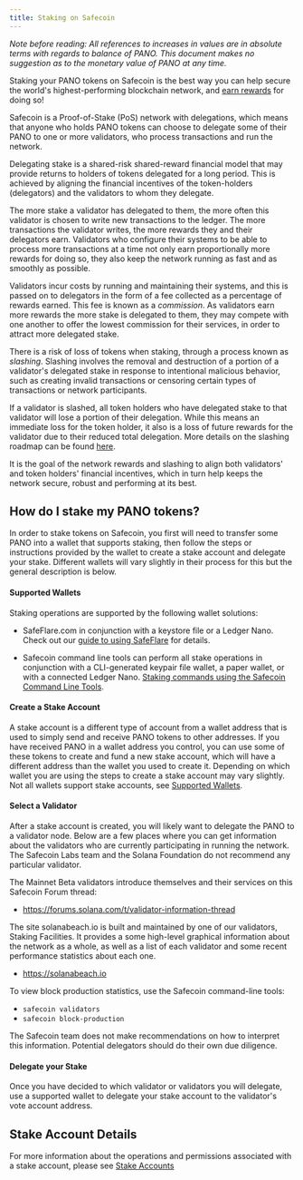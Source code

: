 ```yaml
---
title: Staking on Safecoin
---
```


_Note before reading: All references to increases in values are in absolute
terms with regards to balance of PANO.
This document makes no suggestion as to the monetary value of PANO at any time._

Staking your PANO tokens on Safecoin is the best way you can help secure the world's
highest-performing blockchain network, and
[earn rewards](implemented-proposals/staking-rewards.md) for doing so!

Safecoin is a Proof-of-Stake (PoS) network with delegations, which means that
anyone who holds PANO tokens can choose to delegate some of their PANO to one or
more validators, who process transactions and run the network.

Delegating stake is a shared-risk shared-reward financial model that may provide
returns to holders of tokens delegated for a long period.
This is achieved by aligning the financial incentives of the token-holders
(delegators) and the validators to whom they delegate.

The more stake a validator has delegated to them, the more often this validator
is chosen to write new transactions to the ledger. The more transactions
the validator writes, the more rewards they and their delegators earn.
Validators who configure their systems to be able to process more transactions
at a time not only earn proportionally more rewards for doing so, they also
keep the network running as fast and as smoothly as possible.

Validators incur costs by running and maintaining their systems, and this is
passed on to delegators in the form of a fee collected as a percentage of
rewards earned. This fee is known as a _commission_. As validators earn more
rewards the more stake is delegated to them, they may compete with one another
to offer the lowest commission for their services, in order to attract more
delegated stake.

There is a risk of loss of tokens when staking, through a process known as
_slashing_. Slashing involves the removal and destruction of a portion of a
validator's delegated stake in response to intentional malicious behavior,
such as creating invalid transactions or censoring certain types of transactions
or network participants.

If a validator is slashed, all token holders who have delegated stake to that
validator will lose a portion of their delegation. While this means an immediate
loss for the token holder, it also is a loss of future rewards for the validator
due to their reduced total delegation. More details on the slashing roadmap can
be found
[here](proposals/optimistic-confirmation-and-slashing.md#slashing-roadmap).

It is the goal of the network rewards and slashing to align both validators'
and token holders' financial incentives, which in turn help keeps the network
secure, robust and performing at its best.

## How do I stake my PANO tokens?

In order to stake tokens on Safecoin, you first will need to transfer some PANO
into a wallet that supports staking, then follow the steps or instructions
provided by the wallet to create a stake account and delegate your stake.
Different wallets will vary slightly in their process for this but the general
description is below.

#### Supported Wallets

Staking operations are supported by the following wallet solutions:

- SafeFlare.com in conjunction with a keystore file or a Ledger Nano.
  Check out our [guide to using SafeFlare](wallet-guide/solflare.md) for details.

- Safecoin command line tools can perform all stake operations in conjunction
  with a CLI-generated keypair file wallet, a paper wallet, or with a connected
  Ledger Nano.
  [Staking commands using the Safecoin Command Line Tools](cli/delegate-stake.md).

#### Create a Stake Account

A stake account is a different type of account from a wallet address
that is used to simply send and receive PANO tokens to other addresses. If you
have received PANO in a wallet address you control, you can use some of
these tokens to create and fund a new stake account, which will have a different
address than the wallet you used to create it.
Depending on which wallet you are using the steps to create a stake account
may vary slightly. Not all wallets support stake accounts, see
[Supported Wallets](#supported-wallets).

#### Select a Validator

After a stake account is created, you will likely want to delegate the PANO
to a validator node. Below are a few places where you can get information about
the validators who are currently participating in running the network.
The Safecoin Labs team and the Solana Foundation do not recommend any particular
validator.

The Mainnet Beta validators introduce themselves and their services on this
Safecoin Forum thread:

- https://forums.solana.com/t/validator-information-thread

The site solanabeach.io is built and maintained by one of our validators,
Staking Facilities. It provides a some high-level graphical information about
the network as a whole, as well as a list of each validator and some recent
performance statistics about each one.

- https://solanabeach.io

To view block production statistics, use the Safecoin command-line tools:

- `safecoin validators`
- `safecoin block-production`

The Safecoin team does not make recommendations on how to interpret this
information. Potential delegators should do their own due diligence.

#### Delegate your Stake

Once you have decided to which validator or validators you will delegate, use
a supported wallet to delegate your stake account to the validator's vote
account address.

## Stake Account Details

For more information about the operations and permissions associated with a
stake account, please see [Stake Accounts](staking/stake-accounts.md)
